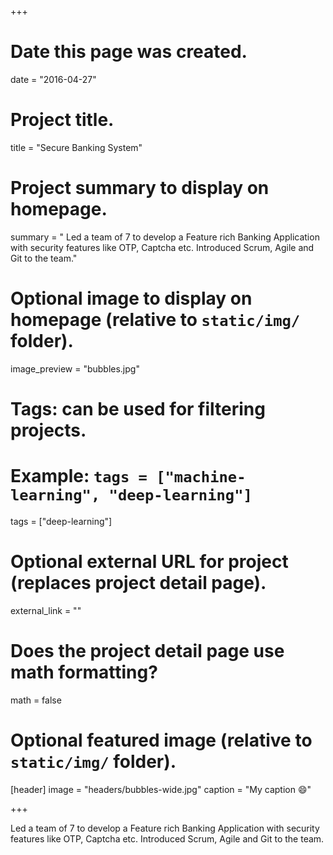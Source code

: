 +++
# Date this page was created.
date = "2016-04-27"

# Project title.
title = "Secure Banking System"

# Project summary to display on homepage.
summary = " Led a team of 7 to develop a Feature rich Banking Application with security features like OTP, Captcha etc. Introduced Scrum, Agile and Git to the team."

# Optional image to display on homepage (relative to `static/img/` folder).
image_preview = "bubbles.jpg"

# Tags: can be used for filtering projects.
# Example: `tags = ["machine-learning", "deep-learning"]`
tags = ["deep-learning"]

# Optional external URL for project (replaces project detail page).
external_link = ""

# Does the project detail page use math formatting?
math = false

# Optional featured image (relative to `static/img/` folder).
[header]
image = "headers/bubbles-wide.jpg"
caption = "My caption :smile:"

+++

 Led a team of 7 to develop a Feature rich Banking Application with security features like OTP, Captcha etc. Introduced Scrum, Agile and Git to the team.